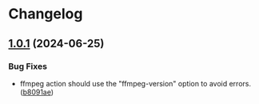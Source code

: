 # Changelog

## [1.0.1](https://github.com/bscotch/igor-build/compare/v1.0.0...v1.0.1) (2024-06-25)


### Bug Fixes

* ffmpeg action should use the "ffmpeg-version" option to avoid errors. ([b8091ae](https://github.com/bscotch/igor-build/commit/b8091ae78992e1ca9c535040214f871b8802de6b))
